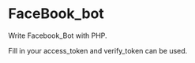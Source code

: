 # FaceBook_bot

Write Facebook_Bot with PHP.

Fill in your access_token and verify_token can be used.

